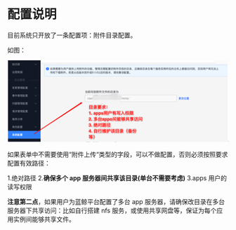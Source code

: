 # 配置说明

目前系统只开放了一条配置项：附件目录配置。

如图：

![-w2020](../assets/39.gif)

如果表单中不需要使用“附件上传“类型的字段，可以不做配置，否则必须按照要求配置有效路径：

1.绝对路径
2.**确保多个 app 服务器间共享该目录(单台不需要考虑)**
3.apps 用户的读写权限

**注意第二点**，如果用户为蓝鲸平台配置了多台 app 服务器，请确保改目录在多台服务器下共享访问：比如自行搭建 nfs 服务，或使用共享网盘等，保证为每个应用实例间能够共享文件。
